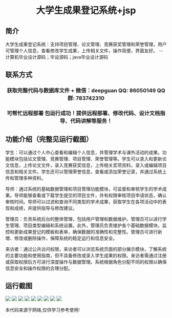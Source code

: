 <p><h1 align="center">大学生成果登记系统+jsp</h1></p>

## 简介
大学生成果登记系统：支持项目管理、论文管理、竞赛获奖管理和荣誉管理，用户可管理个人信息，查看修改学生成果，上传相关文件，操作简便，界面友好。    --计算机毕业设计源码；毕设源码；java毕业设计源码


## 联系方式
<p><h3 align="center">获取完整代码与数据库文件 + 微信：deepguan QQ: 86050149 QQ群: 783742310</h3></p>
<p><h3 align="center">可帮忙远程部署 包运行成功！提供远程部署、修改代码、设计文档指导、代码讲解等服务！</h3></p>

## 功能介绍（完整见运行截图）
学生：可以通过个人中心查看和编辑个人信息，并管理学术与课外活动的成果。功能模块包括论文管理、竞赛管理、项目管理、荣誉管理等。学生可以录入和更新论文信息，上传论文文件，录入竞赛获奖信息，上传相关奖项资料，录入或编辑项目信息和相关文件。学生还可以管理荣誉信息，查看或添加荣誉记录，并通过系统上传和管理多种资料。

导师：通过系统的基础数据管理和项目管理功能模块，可监督和审核学生的学术成果。导师能够查看或下载学生提交的项目文件，并有权限审核项目申请状态，确认审核时间。导师可以过滤和查询不同类型的学术成果，获取学生在各项活动中的表现和成绩，并提供指导与修改建议。

管理员：负责系统后台的整体管理，包括用户管理和数据维护。管理员可以进行学生管理、项目类型编辑和系统设置。此外，管理员负责维护各个基础数据模块，监控和更新成果登记的模板和表单，确保数据的准确性和完整性。管理员可进行新增、修改或删除操作，保障系统的稳定运行和信息安全。

来访者：通过公共访问权限，来访者可以浏览系统页面的部分展示模块，了解系统的主要功能和使用指南，但不具备修改或录入学生成果的权限。来访者需通过注册或获取权限后方可进行深度操作与数据管理。系统根据角色分配不同的权限以确保信息安全和操作权限的合理分配。


## 运行截图
![](https://bs-1329754181.cos.ap-shanghai.myqcloud.com/ssm/CollegeAchievementRegistrationSystemJsp/img/001.jpg)
![](https://bs-1329754181.cos.ap-shanghai.myqcloud.com/ssm/CollegeAchievementRegistrationSystemJsp/img/002.jpg)
![](https://bs-1329754181.cos.ap-shanghai.myqcloud.com/ssm/CollegeAchievementRegistrationSystemJsp/img/003.jpg)
![](https://bs-1329754181.cos.ap-shanghai.myqcloud.com/ssm/CollegeAchievementRegistrationSystemJsp/img/004.jpg)
![](https://bs-1329754181.cos.ap-shanghai.myqcloud.com/ssm/CollegeAchievementRegistrationSystemJsp/img/005.jpg)
![](https://bs-1329754181.cos.ap-shanghai.myqcloud.com/ssm/CollegeAchievementRegistrationSystemJsp/img/006.jpg)
![](https://bs-1329754181.cos.ap-shanghai.myqcloud.com/ssm/CollegeAchievementRegistrationSystemJsp/img/007.jpg)
![](https://bs-1329754181.cos.ap-shanghai.myqcloud.com/ssm/CollegeAchievementRegistrationSystemJsp/img/008.jpg)
![](https://bs-1329754181.cos.ap-shanghai.myqcloud.com/ssm/CollegeAchievementRegistrationSystemJsp/img/009.jpg)

<p>本代码来源于网络,仅供学习参考使用!</p>
